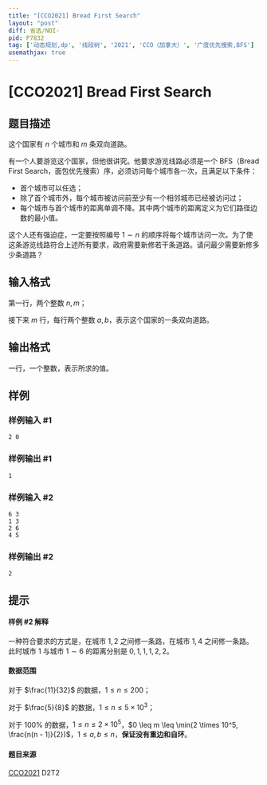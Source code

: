 ```yaml
---
title: "[CCO2021] Bread First Search"
layout: "post"
diff: 省选/NOI-
pid: P7832
tag: ['动态规划,dp', '线段树', '2021', 'CCO（加拿大）', '广度优先搜索,BFS']
usemathjax: true
---
```


# [CCO2021] Bread First Search
## 题目描述

这个国家有 $n$ 个城市和 $m$ 条双向道路。

有一个人要游览这个国家，但他很讲究。他要求游览线路必须是一个 BFS（Bread First Search，面包优先搜索）序，必须访问每个城市各一次，且满足以下条件：

- 首个城市可以任选；
- 除了首个城市外，每个城市被访问前至少有一个相邻城市已经被访问过；
- 每个城市与首个城市的距离单调不降。其中两个城市的距离定义为它们路径边数的最小值。

这个人还有强迫症，一定要按照编号 $1 \sim n$ 的顺序将每个城市访问一次。为了使这条游览线路符合上述所有要求，政府需要新修若干条道路。请问最少需要新修多少条道路？
## 输入格式

第一行，两个整数 $n, m$；

接下来 $m$ 行，每行两个整数 $a, b$，表示这个国家的一条双向道路。
## 输出格式

一行，一个整数，表示所求的值。
## 样例

### 样例输入 #1
```
2 0
```
### 样例输出 #1
```
1
```
### 样例输入 #2
```
6 3
1 3
2 6
4 5
```
### 样例输出 #2
```
2
```
## 提示

#### 样例 #2 解释
一种符合要求的方式是，在城市 $1, 2$ 之间修一条路，在城市 $1, 4$ 之间修一条路。此时城市 $1$ 与城市 $1 \sim 6$ 的距离分别是 $0, 1, 1, 1, 2, 2$。
#### 数据范围
对于 $\frac{11}{32}$ 的数据，$1 \leq n \leq 200$；

对于 $\frac{5}{8}$ 的数据，$1 \leq n \leq 5 \times 10^3$；

对于 $100\%$ 的数据，$1 \leq n \leq 2 \times 10^5$，$0 \leq m \leq \min(2 \times 10^5, \frac{n(n - 1)}{2})$，$1 \leq a, b \leq n$，**保证没有重边和自环**。
#### 题目来源
[CCO2021](https://cemc.math.uwaterloo.ca/contests/computing/2021/index.html) D2T2
